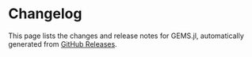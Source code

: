# Changelog

This page lists the changes and release notes for GEMS.jl, automatically generated from [GitHub Releases](https://github.com/IMMIDD/GEMS/releases).